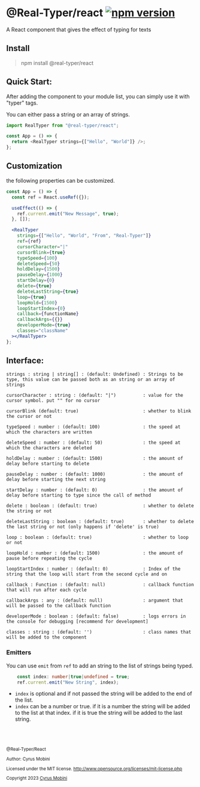 # @Real-Typer/react [![npm version](https://badge.fury.io/js/@real-typer%2Freact.svg)](https://badge.fury.io/js/@real-typer%2Freact)

A React component that gives the effect of typing for texts

## Install

> npm install @real-typer/react

## Quick Start:

After adding the component to your module list, you can simply use it with "typer" tags.

You can either pass a string or an array of strings.

```js
import RealTyper from "@real-typer/react";

const App = () => {
  return <RealTyper strings={["Hello", "World"]} />;
};
```

## Customization

the following properties can be customized.

```jsx
const App = () => {
  const ref = React.useRef({});

  useEffect(() => {
    ref.current.emit("New Message", true);
  }, []);

  <RealTyper
    strings={["Hello", "World", "From", "Real-Typer"]}
    ref={ref}
    cursorCharacter="|"
    cursorBlink={true}
    typeSpeed={100}
    deleteSpeed={50}
    holdDelay={1500}
    pauseDelay={1000}
    startDelay={0}
    delete={true}
    deleteLastString={true}
    loop={true}
    loopHold={1500}
    loopStartIndex={0}
    callback={functionName}
    callbackArgs={{}}
    developerMode={true}
    classes="className"
  ></RealTyper>
};
```

## Interface:

    strings : string | string[] : (default: Undefined) : Strings to be type, this value can be passed both as an string or an array of strings

    cursorCharacter : string : (default: "|")          : value for the cursor symbol. put "" for no cursor

    cursorBlink (default: true)                        : whether to blink the cursor or not

    typeSpeed : number : (default: 100)                : the speed at which the characters are written

    deleteSpeed : number : (default: 50)               : the speed at which the characters are deleted

    holdDelay : number : (default: 1500)               : the amount of delay before starting to delete

    pauseDelay : number : (default: 1000)              : the amount of delay before starting the next string

    startDelay : number : (default: 0)                 : the amount of delay before starting to type since the call of method

    delete : boolean : (default: true)                 : whether to delete the string or not

    deleteLastString : boolean : (default: true)       : whether to delete the last string or not (only happens if 'delete' is true)

    loop : boolean : (default: true)                   : whether to loop or not

    loopHold : number : (default: 1500)                : the amount of pause before repeating the cycle

    loopStartIndex : number : (default: 0)             : Index of the string that the loop will start from the second cycle and on

    callback : Function : (default: null)              : callback function that will run after each cycle

    callbackArgs : any : (default: null)               : argument that will be passed to the callback function

    developerMode : boolean : (default: false)         : logs errors in the console for debugging [recommend for development]

    classes : string : (default: '')                   : class names that will be added to the component

### Emitters
You can use `emit` from `ref` to add an string to the list of strings being typed.
```ts
    const index: number|true|undefined = true;
    ref.current.emit("New String", index);
```
* `index` is optional and if not passed the string will be added to the end of the list.
* `index` can be a number or true. if it is a number the string will be added to the list at that index. if it is true the string will be added to the last string.

<br>
<br>
<br>

<small>
@Real-Typer/React

Author: Cyrus Mobini

Licensed under the MIT license.
http://www.opensource.org/licenses/mit-license.php

Copyright 2023 [Cyrus Mobini](https://github.com/cyrus2281)
<small>